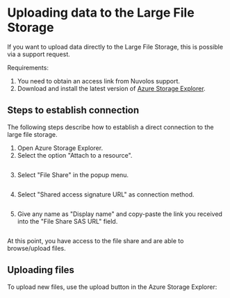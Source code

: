 # Uploading data to the Large File Storage

If you want to upload data directly to the Large File Storage, this is possible via a support request.

Requirements:

1. You need to obtain an access link from Nuvolos support.&#x20;
2. Download and install the latest version of [Azure Storage Explorer](https://azure.microsoft.com/en-us/products/storage/storage-explorer/?msockid=1e46f65073866c791d9be2cc729b6d4e#Download-4).

## Steps to establish connection

The following steps describe how to establish a direct connection to the large file storage.

1. Open Azure Storage Explorer.
2. Select the option "Attach to a resource".

&#x20;

<figure><img src="../../.gitbook/assets/Screenshot 2024-11-22 120304.png" alt=""><figcaption></figcaption></figure>

3. Select "File Share" in the popup menu.



<figure><img src="../../.gitbook/assets/Screenshot 2024-11-22 120247.png" alt=""><figcaption></figcaption></figure>

4. Select "Shared access signature URL" as connection method.

<figure><img src="../../.gitbook/assets/Screenshot 2024-11-22 120322.png" alt=""><figcaption></figcaption></figure>

5. Give any name as "Display name" and copy-paste the link you received into the "File Share SAS URL" field.

<figure><img src="../../.gitbook/assets/Screenshot 2024-11-22 120412.png" alt=""><figcaption></figcaption></figure>

At this point, you have access to the file share and are able to browse/upload files.

## Uploading files

To upload new files, use the upload button in the Azure Storage Explorer:

<figure><img src="../../.gitbook/assets/Screenshot 2024-11-22 120434.png" alt=""><figcaption></figcaption></figure>

